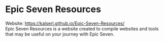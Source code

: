 # Epic Seven Resources
Website: https://kalserl.github.io/Epic-Seven-Resources/ </br>
Epic Seven Resources is a website created to compile websites and tools that may be useful on your journey with Epic Seven. 
